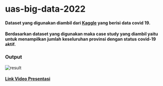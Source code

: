 # uas-big-data-2022

#### Dataset yang digunakan diambil dari  [Kaggle](https://www.kaggle.com/datasets/imdevskp/corona-virus-report) yang berisi data covid 19. 

#### Berdasarkan dataset yang digunakan maka case study yang diambil yaitu untuk menampilkan jumlah keseluruhan provinsi dengan status covid-19 aktif.

### Output
![result](https://user-images.githubusercontent.com/75622239/176587891-b56cf162-b1ce-4ec5-a6f2-483cff12a62b.png)


#### [Link Video Presentasi](https://drive.google.com/file/d/15zi8g7vlI6545QVw5OzaoR_-LfQX9t7p/view?usp=sharing)
